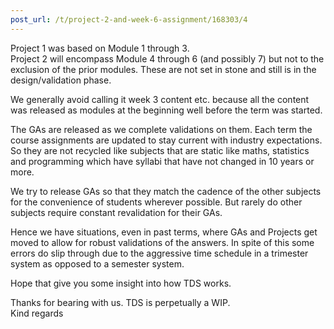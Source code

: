 ```yaml
---
post_url: /t/project-2-and-week-6-assignment/168303/4
---
```

Project 1 was based on Module 1 through 3.  
Project 2 will encompass Module 4 through 6 (and possibly 7) but not to the exclusion of the prior modules. These are not set in stone and still is in the design/validation phase.

We generally avoid calling it week 3 content etc. because all the content was released as modules at the beginning well before the term was started.

The GAs are released as we complete validations on them. Each term the course assignments are updated to stay current with industry expectations. So they are not recycled like subjects that are static like maths, statistics and programming which have syllabi that have not changed in 10 years or more.

We try to release GAs so that they match the cadence of the other subjects for the convenience of students wherever possible. But rarely do other subjects require constant revalidation for their GAs.

Hence we have situations, even in past terms, where GAs and Projects get moved to allow for robust validations of the answers. In spite of this some errors do slip through due to the aggressive time schedule in a trimester system as opposed to a semester system.

Hope that give you some insight into how TDS works.

Thanks for bearing with us. TDS is perpetually a WIP.  
Kind regards